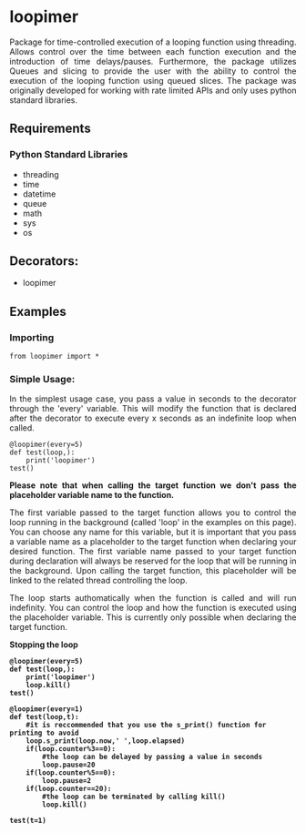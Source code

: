 # loopimer
<p align="justify">
Package for time-controlled execution of a looping function using threading. Allows control over the time between each function execution and the introduction of time delays/pauses. Furthermore, the package utilizes Queues and slicing to provide the user with the ability to control the execution of the looping function using queued slices. The package was originally developed for working with rate limited APIs and only uses python standard libraries.
</p>  

## Requirements
### Python Standard Libraries
 - threading
 - time
 - datetime
 - queue
 - math
 - sys
 - os
## Decorators:
 - loopimer
 
## Examples

### Importing 
```
from loopimer import *
```
### Simple Usage: 

<p align="justify">
In the simplest usage case, you pass a value in seconds to the decorator through the 'every' variable. This will modify the
function that is declared after the decorator to execute every x seconds as an indefinite loop when called.
</p>

```
@loopimer(every=5)
def test(loop,): 
    print('loopimer')
test()    
```
<p align="justify">
 <b>
Please note that when calling the target function we don't pass the placeholder variable name to the function.
 </b>
</p>

<p align="justify">
The first variable passed to the target function allows you to control the loop running in the background (called 'loop' in the examples on this page). You can choose any name for this variable, but it is important that you pass a variable name as a placeholder to the target function when declaring your desired function. The first variable name passed to your target function during declaration will always be reserved for the loop that will be running in the background. Upon calling the target function, this placeholder will be linked to the related thread controlling the loop.
</p>

<p align="justify">
The loop starts authomatically when the function is called and will run indefinity. You can control the loop and how the function is executed using the placeholder variable. This is currently only possible when declaring the target function.
</p>

<b>Stopping the loop<b>
```
@loopimer(every=5)
def test(loop,): 
    print('loopimer')
    loop.kill()
test()    
```




```
@loopimer(every=1)
def test(loop,t): 
    #it is reccommended that you use the s_print() function for printing to avoid 
    loop.s_print(loop.now,' ',loop.elapsed)
    if(loop.counter%3==0):
        #the loop can be delayed by passing a value in seconds
        loop.pause=20
    if(loop.counter%5==0):
        loop.pause=2
    if(loop.counter==20):
        #the loop can be terminated by calling kill()
        loop.kill()

test(t=1)
        
```
